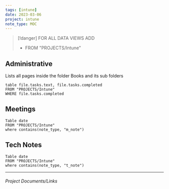```yaml
---
tags: [intune]
date: 2023-03-06
project: intune
note_type: MOC
---
```

> [!danger]
>  FOR ALL DATA VIEWS ADD 
>  * FROM "PROJECTS/Intune" 

## Administrative

Lists all pages inside the folder Books and its sub folders 
```dataview 
table file.tasks.text, file.tasks.completed
FROM "PROJECTS/Intune" 
WHERE file.tasks.completed
```

## Meetings
```dataview
Table date
FROM "PROJECTS/Intune"
where contains(note_type, "m_note")
```
## Tech Notes
```dataview
Table date
FROM "PROJECTS/Intune"
where contains(note_type, "t_note")
```

---

###### Project Documents/Links

